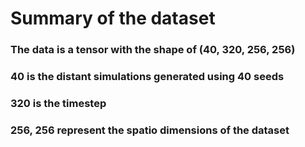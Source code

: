 # Summary of the dataset
### The data is a tensor with the shape of (40, 320, 256, 256)
### 40 is the distant simulations generated using 40 seeds
### 320 is the timestep
### 256, 256 represent the spatio dimensions of the dataset